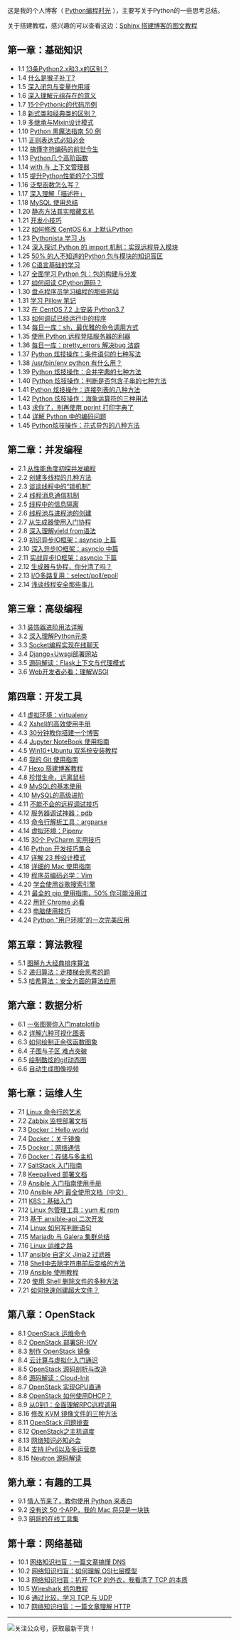 
这是我的个人博客（ [Python编程时光](http://python.iswbm.com/) ），主要写关于Python的一些思考总结。

关于搭建教程，感兴趣的可以查看这边：[Sphinx 搭建博客的图文教程](http://python.iswbm.com/en/latest/c04/c04_03.html)
## 第一章：基础知识
- 1.1 [13条Python2.x和3.x的区别？](http://python.iswbm.com/en/latest/c01/c01_01.html)
- 1.4 [什么是猴子补丁?](http://python.iswbm.com/en/latest/c01/c01_04.html)
- 1.5 [深入闭包与变量作用域](http://python.iswbm.com/en/latest/c01/c01_05.html)
- 1.6 [深入理解元组存在的意义](http://python.iswbm.com/en/latest/c01/c01_06.html)
- 1.7 [15个Pythonic的代码示例](http://python.iswbm.com/en/latest/c01/c01_07.html)
- 1.8 [新式类和经典类的区别？](http://python.iswbm.com/en/latest/c01/c01_08.html)
- 1.9 [多继承与Mixin设计模式](http://python.iswbm.com/en/latest/c01/c01_09.html)
- 1.10 [Python 黑魔法指南 50 例](http://python.iswbm.com/en/latest/c01/c01_10.html)
- 1.11 [正则表达式必知必会](http://python.iswbm.com/en/latest/c01/c01_11.html)
- 1.12 [搞懂字符编码的前世今生](http://python.iswbm.com/en/latest/c01/c01_12.html)
- 1.13 [Python几个高阶函数](http://python.iswbm.com/en/latest/c01/c01_13.html)
- 1.14 [with 与 上下文管理器](http://python.iswbm.com/en/latest/c01/c01_14.html)
- 1.15 [提升Python性能的7个习惯](http://python.iswbm.com/en/latest/c01/c01_15.html)
- 1.16 [泛型函数怎么写？](http://python.iswbm.com/en/latest/c01/c01_16.html)
- 1.17 [深入理解「描述符」](http://python.iswbm.com/en/latest/c01/c01_17.html)
- 1.18 [MySQL 使用总结](http://python.iswbm.com/en/latest/c01/c01_18.html)
- 1.20 [静态方法其实暗藏玄机](http://python.iswbm.com/en/latest/c01/c01_20.html)
- 1.21 [开发小技巧](http://python.iswbm.com/en/latest/c01/c01_21.html)
- 1.22 [如何修改 CentOS 6.x 上默认Python](http://python.iswbm.com/en/latest/c01/c01_22.html)
- 1.23 [Pythonista 学习 Js](http://python.iswbm.com/en/latest/c01/c01_23.html)
- 1.24 [深入探讨 Python 的 import 机制：实现远程导入模块](http://python.iswbm.com/en/latest/c01/c01_24.html)
- 1.25 [50% 的人不知道的Python 包与模块的知识盲区](http://python.iswbm.com/en/latest/c01/c01_25.html)
- 1.26 [C语言基础的学习](http://python.iswbm.com/en/latest/c01/c01_26.html)
- 1.27 [全面学习 Python 包：包的构建与分发](http://python.iswbm.com/en/latest/c01/c01_27.html)
- 1.27 [如何阅读 CPython源码？](http://python.iswbm.com/en/latest/c01/c01_29.html)
- 1.30 [盘点程序员学习编程的那些网站](http://python.iswbm.com/en/latest/c01/c01_30.html)
- 1.31 [学习 Pillow 笔记](http://python.iswbm.com/en/latest/c01/c01_31.html)
- 1.32 [在 CentOS 7.2 上安装 Python3.7](http://python.iswbm.com/en/latest/c01/c01_32.html)
- 1.33 [如何调试已经运行中的程序](http://python.iswbm.com/en/latest/c01/c01_33.html)
- 1.34 [每日一库：sh，最优雅的命令调用方式](http://python.iswbm.com/en/latest/c01/c01_34.html)
- 1.35 [使用 Python 远程登陆服务器的利器](http://python.iswbm.com/en/latest/c01/c01_35.html)
- 1.36 [每日一库：pretty_errors 解决bug 洁癖](http://python.iswbm.com/en/latest/c01/c01_36.html)
- 1.37 [Python 炫技操作：条件语句的七种写法](http://python.iswbm.com/en/latest/c01/c01_37.html)
- 1.38 [/usr/bin/env python 有什么用？](http://python.iswbm.com/en/latest/c01/c01_38.html)
- 1.39 [Python 炫技操作：合并字典的七种方法](http://python.iswbm.com/en/latest/c01/c01_39.html)
- 1.40 [Python 炫技操作：判断是否包含子串的七种方法](http://python.iswbm.com/en/latest/c01/c01_40.html)
- 1.41 [Python 炫技操作：连接列表的八种方法](http://python.iswbm.com/en/latest/c01/c01_41.html)
- 1.42 [Python 炫技操作：海象运算符的三种用法](http://python.iswbm.com/en/latest/c01/c01_42.html)
- 1.43 [求你了，别再使用 pprint 打印字典了](http://python.iswbm.com/en/latest/c01/c01_43.html)
- 1.44 [详解 Python 中的编码问题](http://python.iswbm.com/en/latest/c01/c01_44.html)
- 1.45 [Python炫技操作：花式导包的八种方法](http://python.iswbm.com/en/latest/c01/c01_45.html)

## 第二章：并发编程
- 2.1 [从性能角度初探并发编程](http://python.iswbm.com/en/latest/c02/c02_01.html)
- 2.2 [创建多线程的几种方法](http://python.iswbm.com/en/latest/c02/c02_02.html)
- 2.3 [谈谈线程中的“锁机制”](http://python.iswbm.com/en/latest/c02/c02_03.html)
- 2.4 [线程消息通信机制](http://python.iswbm.com/en/latest/c02/c02_04.html)
- 2.5 [线程中的信息隔离](http://python.iswbm.com/en/latest/c02/c02_05.html)
- 2.6 [线程池与进程池的创建](http://python.iswbm.com/en/latest/c02/c02_06.html)
- 2.7 [从生成器使用入门协程](http://python.iswbm.com/en/latest/c02/c02_07.html)
- 2.8 [深入理解yield from语法](http://python.iswbm.com/en/latest/c02/c02_08.html)
- 2.9 [初识异步IO框架：asyncio 上篇](http://python.iswbm.com/en/latest/c02/c02_09.html)
- 2.10 [深入异步IO框架：asyncio 中篇](http://python.iswbm.com/en/latest/c02/c02_10.html)
- 2.11 [实战异步IO框架：asyncio 下篇](http://python.iswbm.com/en/latest/c02/c02_11.html)
- 2.12 [生成器与协程，你分清了吗？](http://python.iswbm.com/en/latest/c02/c02_12.html)
- 2.13 [I/O多路复用：select/poll/epoll](http://python.iswbm.com/en/latest/c02/c02_13.html)
- 2.14 [浅谈线程安全那些事儿](http://python.iswbm.com/en/latest/c02/c02_14.html)

## 第三章：高级编程
- 3.1 [装饰器进阶用法详解](http://python.iswbm.com/en/latest/c03/c03_01.html)
- 3.2 [深入理解Python元类](http://python.iswbm.com/en/latest/c03/c03_02.html)
- 3.3 [Socket编程实现在线聊天](http://python.iswbm.com/en/latest/c03/c03_03.html)
- 3.4 [Django+Uwsgi部署网站](http://python.iswbm.com/en/latest/c03/c03_04.html)
- 3.5 [源码解读：Flask上下文与代理模式](http://python.iswbm.com/en/latest/c03/c03_05.html)
- 3.6 [Web开发者必看：理解WSGI](http://python.iswbm.com/en/latest/c03/c03_06.html)

## 第四章：开发工具
- 4.1 [虚拟环境：virtualenv](http://python.iswbm.com/en/latest/c04/c04_01.html)
- 4.2 [Xshell的高效使用手册](http://python.iswbm.com/en/latest/c04/c04_02.html)
- 4.3 [30分钟教你搭建一个博客](http://python.iswbm.com/en/latest/c04/c04_03.html)
- 4.4 [Jupyter NoteBook 使用指南](http://python.iswbm.com/en/latest/c04/c04_04.html)
- 4.5 [Win10+Ubuntu 双系统安装教程](http://python.iswbm.com/en/latest/c04/c04_05.html)
- 4.6 [我的 Git 使用指南](http://python.iswbm.com/en/latest/c04/c04_06.html)
- 4.7 [Hexo 搭建博客教程](http://python.iswbm.com/en/latest/c04/c04_07.html)
- 4.8 [珍惜生命，远离鼠标](http://python.iswbm.com/en/latest/c04/c04_08.html)
- 4.9 [MySQL的基本使用](http://python.iswbm.com/en/latest/c04/c04_09.html)
- 4.10 [MySQL的高级进阶](http://python.iswbm.com/en/latest/c04/c04_10.html)
- 4.11 [不能不会的远程调试技巧](http://python.iswbm.com/en/latest/c04/c04_11.html)
- 4.12 [服务器调试神器：pdb](http://python.iswbm.com/en/latest/c04/c04_12.html)
- 4.13 [命令行解析工具：argparse](http://python.iswbm.com/en/latest/c04/c04_13.html)
- 4.14 [虚拟环境：Pipenv](http://python.iswbm.com/en/latest/c04/c04_14.html)
- 4.15 [30个 PyCharm 实用技巧](http://python.iswbm.com/en/latest/c04/c04_15.html)
- 4.16 [Python 开发技巧集合](http://python.iswbm.com/en/latest/c04/c04_16.html)
- 4.17 [详解 23 种设计模式](http://python.iswbm.com/en/latest/c04/c04_17.html)
- 4.18 [详细的 Mac 使用指南](http://python.iswbm.com/en/latest/c04/c04_18.html)
- 4.19 [程序员编码必学：Vim](http://python.iswbm.com/en/latest/c04/c04_19.html)
- 4.20 [学会使用谷歌搜索引擎](http://python.iswbm.com/en/latest/c04/c04_20.html)
- 4.21 [最全的 pip 使用指南，50% 你可能没用过](http://python.iswbm.com/en/latest/c04/c04_21.html)
- 4.22 [用好 Chrome 必看](http://python.iswbm.com/en/latest/c04/c04_22.html)
- 4.23 [电脑使用技巧](http://python.iswbm.com/en/latest/c04/c04_23.html)
- 4.24 [Python “用户环境”的一次完美应用](http://python.iswbm.com/en/latest/c04/c04_24.html)

## 第五章：算法教程
- 5.1 [图解九大经典排序算法](http://python.iswbm.com/en/latest/c05/c05_01.html)
- 5.2 [递归算法：走楼梯会思考的题](http://python.iswbm.com/en/latest/c05/c05_02.html)
- 5.3 [哈希算法：安全方面的算法应用](http://python.iswbm.com/en/latest/c05/c05_03.html)

## 第六章：数据分析
- 6.1 [一张图带你入门matplotlib](http://python.iswbm.com/en/latest/c06/c06_01.html)
- 6.2 [详解六种可视化图表](http://python.iswbm.com/en/latest/c06/c06_02.html)
- 6.3 [如何绘制正余弦函数图象](http://python.iswbm.com/en/latest/c06/c06_03.html)
- 6.4 [子图与子区 难点突破](http://python.iswbm.com/en/latest/c06/c06_04.html)
- 6.5 [绘制酷炫的gif动态图](http://python.iswbm.com/en/latest/c06/c06_05.html)
- 6.6 [自动生成图像视频](http://python.iswbm.com/en/latest/c06/c06_06.html)

## 第七章：运维人生
- 7.1 [Linux 命令行的艺术](http://python.iswbm.com/en/latest/c07/c07_01.html)
- 7.2 [Zabbix 监控部署文档](http://python.iswbm.com/en/latest/c07/c07_02.html)
- 7.3 [Docker：Hello world](http://python.iswbm.com/en/latest/c07/c07_03.html)
- 7.4 [Docker：关于镜像](http://python.iswbm.com/en/latest/c07/c07_04.html)
- 7.5 [Docker：网络通信](http://python.iswbm.com/en/latest/c07/c07_05.html)
- 7.6 [Docker：存储与多主机](http://python.iswbm.com/en/latest/c07/c07_06.html)
- 7.7 [SaltStack 入门指南](http://python.iswbm.com/en/latest/c07/c07_07.html)
- 7.8 [Keepalived 部署文档](http://python.iswbm.com/en/latest/c07/c07_08.html)
- 7.9 [Ansible 入门指南使用手册](http://python.iswbm.com/en/latest/c07/c07_09.html)
- 7.10 [Ansible API 最全使用文档（中文）](http://python.iswbm.com/en/latest/c07/c07_10.html)
- 7.11 [K8S：基础入门](http://python.iswbm.com/en/latest/c07/c07_11.html)
- 7.12 [Linux 包管理工具：yum 和 rpm](http://python.iswbm.com/en/latest/c07/c07_12.html)
- 7.13 [基于 ansible-api 二次开发](http://python.iswbm.com/en/latest/c07/c07_13.html)
- 7.14 [Linux 如何写判断语句](http://python.iswbm.com/en/latest/c07/c07_14.html)
- 7.15 [Mariadb 与 Galera 集群总结](http://python.iswbm.com/en/latest/c07/c07_15.html)
- 7.16 [Linux 运维之路](http://python.iswbm.com/en/latest/c07/c07_16.html)
- 1.17 [ansible 自定义 Jinja2 过滤器](http://python.iswbm.com/en/latest/c07/c07_17.html)
- 7.18 [Shell中去除字符串前后空格的方法](http://python.iswbm.com/en/latest/c07/c07_18.html)
- 7.19 [Ansible 使用教程](http://python.iswbm.com/en/latest/c07/c07_19.html)
- 7.20 [使用 Shell 删除文件的多种方法](http://python.iswbm.com/en/latest/c07/c07_20.html)
- 7.21 [如何快速创建超大文件？](http://python.iswbm.com/en/latest/c07/c07_21.html)

## 第八章：OpenStack
- 8.1 [OpenStack 运维命令](http://python.iswbm.com/en/latest/c08/c08_01.html)
- 8.2 [OpenStack 部署SR-IOV](http://python.iswbm.com/en/latest/c08/c08_02.html)
- 8.3 [制作 OpenStack 镜像](http://python.iswbm.com/en/latest/c08/c08_03.html)
- 8.4 [云计算与虚拟化入门通识](http://python.iswbm.com/en/latest/c08/c08_04.html)
- 8.5 [OpenStack 源码剖析与改造](http://python.iswbm.com/en/latest/c08/c08_05.html)
- 8.6 [源码解读：Cloud-Init](http://python.iswbm.com/en/latest/c08/c08_06.html)
- 8.7 [OpenStack 实现GPU直通](http://python.iswbm.com/en/latest/c08/c08_07.html)
- 8.8 [OpenStack 如何使用DHCP？](http://python.iswbm.com/en/latest/c08/c08_08.html)
- 8.9 [从0到1：全面理解RPC远程调用](http://python.iswbm.com/en/latest/c08/c08_09.html)
- 8.16 [修改 KVM 镜像文件的三种方法](http://python.iswbm.com/en/latest/c08/c08_10.html)
- 8.11 [OpenStack 问题排查](http://python.iswbm.com/en/latest/c08/c08_11.html)
- 8.12 [OpenStack之主机调度](http://python.iswbm.com/en/latest/c08/c08_12.html)
- 8.13 [网络知识必知必会](http://python.iswbm.com/en/latest/c08/c08_13.html)
- 8.14 [支持 IPv6以及多运营商](http://python.iswbm.com/en/latest/c08/c08_14.html)
- 8.15 [Neutron 源码解读](http://python.iswbm.com/en/latest/c08/c08_15.html)

## 第九章：有趣的工具
- 9.1 [情人节来了，教你使用 Python 来表白](http://python.iswbm.com/en/latest/c09/c09_01.html)
- 9.2 [没有这 50 个APP，我的 Mac 将只是一块铁](http://python.iswbm.com/en/latest/c09/c09_02.html)
- 9.3 [明哥的在线工具集](http://python.iswbm.com/en/latest/c09/c09_03.html)

## 第十章：网络基础
- 10.1 [网络知识扫盲：一篇文章搞懂 DNS](http://python.iswbm.com/en/latest/c10/c10_01.html)
- 10.2 [网络知识扫盲：如何理解 OSI七层模型](http://python.iswbm.com/en/latest/c10/c10_02.html)
- 10.3 [网络知识扫盲：扒开 TCP 的外衣，我看清了 TCP 的本质](http://python.iswbm.com/en/latest/c10/c10_03.html)
- 10.5 [Wireshark 抓包教程](http://python.iswbm.com/en/latest/c10/c10_05.html)
- 10.6 [通过比较，学习 TCP 与 UDP](http://python.iswbm.com/en/latest/c10/c10_06.html)
- 10.7 [网络知识扫盲：一篇文章理解 HTTP](http://python.iswbm.com/en/latest/c10/c10_07.html)


---
![关注公众号，获取最新干货！](http://image.python-online.cn/image-20200320125724880.png)

